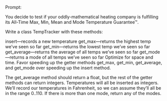 Prompt:

You decide to test if your oddly-mathematical heating company is fulfilling its All-Time Max, Min, Mean and Mode Temperature Guarantee™.

Write a class TempTracker with these methods:

insert—records a new temperature
get_max—returns the highest temp we’ve seen so far
get_min—returns the lowest temp we’ve seen so far
get_average—returns the average of all temps we’ve seen so far
get_mode—returns a mode of all temps we’ve seen so far
Optimize for space and time. Favor speeding up the getter methods get_max, get_min, get_average, and get_mode over speeding up the insert method.

The get_average method should return a float, but the rest of the getter methods can return integers.
Temperatures will all be inserted as integers.
We’ll record our temperatures in Fahrenheit, so we can assume they’ll all be in the range 0..110.
If there is more than one mode, return any of the modes.
